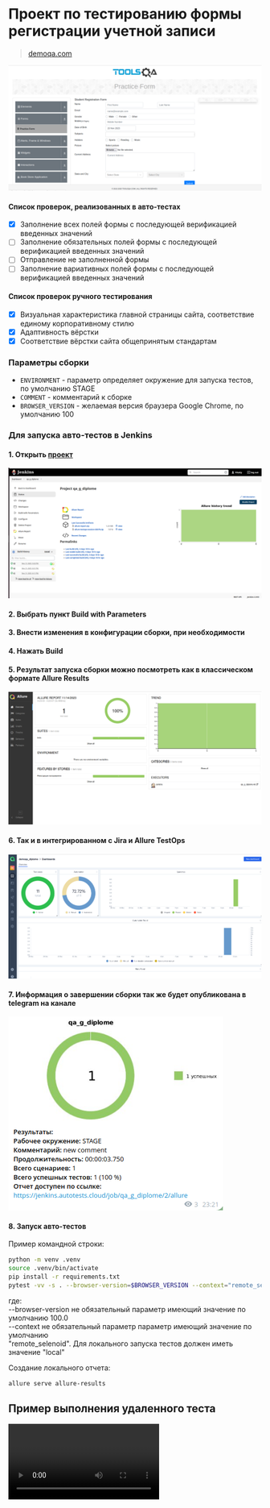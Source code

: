 # Проект по тестированию формы регистрации учетной записи

> <a target="_blank" href="https://demoqa.com/">demoqa.com</a>

![This is an image](/images/examples/test_page.png)

#### Список проверок, реализованных в авто-тестах

- [x] Заполнение всех полей формы с последующей верификацией введенных значений
- [ ] Заполнение обязательных полей формы с последующей верификацией введенных значений
- [ ] Отправление не заполненной формы
- [ ] Заполнение вариативных полей формы с последующей верификацией введенных значений

#### Список проверок ручного тестирования

- [x] Визуальная характеристика главной страницы сайта, соответствие единому корпоративному стилю
- [x] Адаптивность вёрстки
- [x] Соответствие вёрстки сайта общепринятым стандартам

[//]: # (## Проект реализован с использованием)

[//]: # ()
[//]: # (<img src="/images/icons/python-original.svg" width="40" height="40" title="Python" alt=""> <img src="/images/icons/pytest.png" width="40" height="40" title="Pytest" alt=""> <img src="/images/icons/intellij_pycharm.png" width="40" height="40" title="PyCharm" alt=""> <img src="/images/icons/selenium.png" width="40" height="40" title="Selenium" alt=""> <img src="/images/icons/selene.png" width="40" height="40" title="Selene" alt=""> <img src="/images/icons/selenoid.png" width="40" height="40" title="Selenoid" alt=""> <img src="/images/icons/jenkins.png" width="40" height="40" title="Jenkins" alt=""> <img src="/images/icons/allure_report.png" width="40" height="40" title="Allure Report" alt=""> <img src="/images/icons/allure_testops.png" width="40" height="40" title="Allure TestOps" alt=""> <img src="/images/icons/telegram.png" width="40" height="40" title="Telegram" alt=""> <img src="/images/icons/jira-original.svg" width="40" height="40" title="Jira" alt=""> )


[//]: # (![This is an image]&#40;/images/icons/python-original.svg&#41;![This is an image]&#40;/images/icons/pytest.png&#41;![This is an image]&#40;/images/icons/intellij_pycharm.png&#41;![This is an image]&#40;/images/icons/selenium.png&#41;![This is an image]&#40;/images/icons/selene.png&#41;![This is an image]&#40;/images/icons/selenoid.png&#41;![This is an image]&#40;/images/icons/jenkins.png&#41;![This is an image]&#40;/images/icons/allure_report.png&#41;![This is an image]&#40;/images/icons/allure_testops.png&#41;![This is an image]&#40;/images/icons/telegram.png&#41;![This is an image]&#40;/images/icons/jira-original.svg&#41;)

### Параметры сборки

* `ENVIRONMENT` - параметр определяет окружение для запуска тестов, по умолчанию STAGE
* `COMMENT` - комментарий к сборке
* `BROWSER_VERSION` - желаемая версия браузера Google Chrome, по умолчанию 100

### Для запуска авто-тестов в Jenkins

#### 1. Открыть <a target="_blank" href="https://jenkins.autotests.cloud/job/qa_g_diplome/">проект</a>

![This is an image](/images/examples/jenkins_project_main.png)

#### 2. Выбрать пункт **Build with Parameters**

#### 3. Внести изменения в конфигурации сборки, при необходимости

#### 4. Нажать **Build**

#### 5. Результат запуска сборки можно посмотреть как в классическом формате Allure Results

![This is an image](/images/examples/allure_example.png)

#### 6. Так и в интегрированном с Jira и Allure TestOps

![This is an image](/images/examples/testops_example.png)

#### 7. Информация о завершении сборки так же будет опубликована в telegram на канале

![This is an image](/images/examples/notiffication_example.png)

#### 8. Запуск авто-тестов

Пример командной строки:

```bash
python -m venv .venv
source .venv/bin/activate
pip install -r requirements.txt
pytest -vv -s . --browser-version=$BROWSER_VERSION --context="remote_selenoid"
```
где:<br/> 
--browser-version не обязательный параметр имеющий значение по умолчанию 100.0<br/>
--context не обязательный параметр параметр имеющий значение по умолчанию <br/>
"remote_selenoid". Для локального запуска тестов должен иметь значение "local"

Создание локального отчета:

```bash
allure serve allure-results
```

## Пример выполнения удаленного теста

![asciicast](/images/videos/demo_test_execution.mp4)